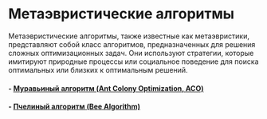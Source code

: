 # Метаэвристические алгоритмы

Метаэвристические алгоритмы, также известные как метаэвристики, представляют собой класс алгоритмов, предназначенных для решения сложных оптимизационных задач. Они используют стратегии, которые имитируют природные процессы или социальное поведение для поиска оптимальных или близких к оптимальным решений.

#### - [Муравьиный алгоритм (Ant Colony Optimization, ACO)](ant_colony.md)
#### - [Пчелиный алгоритм (Bee Algorithm)](bee_alg.md)





